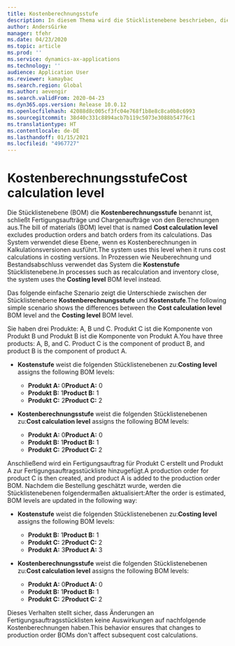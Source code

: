 ```yaml
---
title: Kostenberechnungsstufe
description: In diesem Thema wird die Stücklistenebene beschrieben, die als Kostenberechnungsstufe bezeichnet wird. Diese Stücklistenstufe schließt Produktions- und Chargenaufträge von ihren Berechnungen aus.
author: AndersGirke
manager: tfehr
ms.date: 04/23/2020
ms.topic: article
ms.prod: ''
ms.service: dynamics-ax-applications
ms.technology: ''
audience: Application User
ms.reviewer: kamaybac
ms.search.region: Global
ms.author: aevengir
ms.search.validFrom: 2020-04-23
ms.dyn365.ops.version: Release 10.0.12
ms.openlocfilehash: 42088d8c005cf3fc04e768f1b8e8c8ca0b8c6993
ms.sourcegitcommit: 38d40c331c8894acb7b119c5073e3088b54776c1
ms.translationtype: HT
ms.contentlocale: de-DE
ms.lasthandoff: 01/15/2021
ms.locfileid: "4967727"
---
```

# <a name="cost-calculation-level"></a><span data-ttu-id="64c28-104">Kostenberechnungsstufe</span><span class="sxs-lookup"><span data-stu-id="64c28-104">Cost calculation level</span></span>

<span data-ttu-id="64c28-105">Die Stücklistenebene (BOM) die **Kostenberechnungsstufe** benannt ist, schließt Fertigungsaufträge und Chargenaufträge von den Berechnungen aus.</span><span class="sxs-lookup"><span data-stu-id="64c28-105">The bill of materials (BOM) level that is named **Cost calculation level** excludes production orders and batch orders from its calculations.</span></span> <span data-ttu-id="64c28-106">Das System verwendet diese Ebene, wenn es Kostenberechnungen in Kalkulationsversionen ausführt.</span><span class="sxs-lookup"><span data-stu-id="64c28-106">The system uses this level when it runs cost calculations in costing versions.</span></span> <span data-ttu-id="64c28-107">In Prozessen wie Neuberechnung und Bestandsabschluss verwendet das System die **Kostenstufe** Stücklistenebene.</span><span class="sxs-lookup"><span data-stu-id="64c28-107">In processes such as recalculation and inventory close, the system uses the **Costing level** BOM level instead.</span></span>

<span data-ttu-id="64c28-108">Das folgende einfache Szenario zeigt die Unterschiede zwischen der Stücklistenebene **Kostenberechnungsstufe** und **Kostenstufe**.</span><span class="sxs-lookup"><span data-stu-id="64c28-108">The following simple scenario shows the differences between the **Cost calculation level** BOM level and the **Costing level** BOM level.</span></span>

<span data-ttu-id="64c28-109">Sie haben drei Produkte: A, B und C. Produkt C ist die Komponente von Produkt B und Produkt B ist die Komponente von Produkt A.</span><span class="sxs-lookup"><span data-stu-id="64c28-109">You have three products: A, B, and C. Product C is the component of product B, and product B is the component of product A.</span></span>

- <span data-ttu-id="64c28-110">**Kostenstufe** weist die folgenden Stücklistenebenen zu:</span><span class="sxs-lookup"><span data-stu-id="64c28-110">**Costing level** assigns the following BOM levels:</span></span>

    - <span data-ttu-id="64c28-111">**Produkt A:** 0</span><span class="sxs-lookup"><span data-stu-id="64c28-111">**Product A:** 0</span></span>
    - <span data-ttu-id="64c28-112">**Produkt B:** 1</span><span class="sxs-lookup"><span data-stu-id="64c28-112">**Product B:** 1</span></span>
    - <span data-ttu-id="64c28-113">**Produkt C:** 2</span><span class="sxs-lookup"><span data-stu-id="64c28-113">**Product C:** 2</span></span>

- <span data-ttu-id="64c28-114">**Kostenberechnungsstufe** weist die folgenden Stücklistenebenen zu:</span><span class="sxs-lookup"><span data-stu-id="64c28-114">**Cost calculation level** assigns the following BOM levels:</span></span>

    - <span data-ttu-id="64c28-115">**Produkt A:** 0</span><span class="sxs-lookup"><span data-stu-id="64c28-115">**Product A:** 0</span></span>
    - <span data-ttu-id="64c28-116">**Produkt B:** 1</span><span class="sxs-lookup"><span data-stu-id="64c28-116">**Product B:** 1</span></span>
    - <span data-ttu-id="64c28-117">**Produkt C:** 2</span><span class="sxs-lookup"><span data-stu-id="64c28-117">**Product C:** 2</span></span>

<span data-ttu-id="64c28-118">Anschließend wird ein Fertigungsauftrag für Produkt C erstellt und Produkt A zur Fertigungsauftragsstückliste hinzugefügt.</span><span class="sxs-lookup"><span data-stu-id="64c28-118">A production order for product C is then created, and product A is added to the production order BOM.</span></span> <span data-ttu-id="64c28-119">Nachdem die Bestellung geschätzt wurde, werden die Stücklistenebenen folgendermaßen aktualisiert:</span><span class="sxs-lookup"><span data-stu-id="64c28-119">After the order is estimated, BOM levels are updated in the following way:</span></span>

- <span data-ttu-id="64c28-120">**Kostenstufe** weist die folgenden Stücklistenebenen zu:</span><span class="sxs-lookup"><span data-stu-id="64c28-120">**Costing level** assigns the following BOM levels:</span></span>

    - <span data-ttu-id="64c28-121">**Produkt B:** 1</span><span class="sxs-lookup"><span data-stu-id="64c28-121">**Product B:** 1</span></span>
    - <span data-ttu-id="64c28-122">**Produkt C:** 2</span><span class="sxs-lookup"><span data-stu-id="64c28-122">**Product C:** 2</span></span>
    - <span data-ttu-id="64c28-123">**Produkt A:** 3</span><span class="sxs-lookup"><span data-stu-id="64c28-123">**Product A:** 3</span></span>

- <span data-ttu-id="64c28-124">**Kostenberechnungsstufe** weist die folgenden Stücklistenebenen zu:</span><span class="sxs-lookup"><span data-stu-id="64c28-124">**Cost calculation level** assigns the following BOM levels:</span></span>

    - <span data-ttu-id="64c28-125">**Produkt A:** 0</span><span class="sxs-lookup"><span data-stu-id="64c28-125">**Product A:** 0</span></span>
    - <span data-ttu-id="64c28-126">**Produkt B:** 1</span><span class="sxs-lookup"><span data-stu-id="64c28-126">**Product B:** 1</span></span>
    - <span data-ttu-id="64c28-127">**Produkt C:** 2</span><span class="sxs-lookup"><span data-stu-id="64c28-127">**Product C:** 2</span></span>

<span data-ttu-id="64c28-128">Dieses Verhalten stellt sicher, dass Änderungen an Fertigungsauftragsstücklisten keine Auswirkungen auf nachfolgende Kostenberechnungen haben.</span><span class="sxs-lookup"><span data-stu-id="64c28-128">This behavior ensures that changes to production order BOMs don't affect subsequent cost calculations.</span></span>
